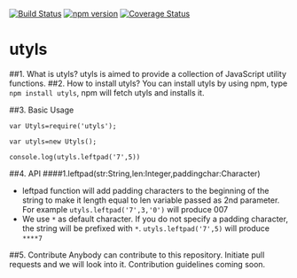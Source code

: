 [![Build Status](https://travis-ci.org/shivani08/utyls.svg?branch=master)](https://travis-ci.org/shivani08/utyls)
[![npm version](https://badge.fury.io/js/utyls.svg)](https://badge.fury.io/js/utyls)
[![Coverage Status](https://coveralls.io/repos/github/shivani08/utyls/badge.svg?branch=master)](https://coveralls.io/github/shivani08/utyls?branch=master)
# utyls

##1. What is utyls?
utyls is aimed to provide a collection of JavaScript utility functions. 
##2. How to install utyls?
You can install utyls by using npm,  type `npm install utyls`, npm will fetch utyls and installs it.

##3. Basic Usage

`var Utyls=require('utyls');`

`var utyls=new Utyls();`

`console.log(utyls.leftpad('7',5))`

##4. API
####1.leftpad(str:String,len:Integer,paddingchar:Character)
  - leftpad function will add padding characters to the beginning of the string to make it length equal to len variable passed as 2nd parameter. For example 
    `utyls.leftpad('7',3,'0')` will produce 007
  - We use `*` as default character. If you do not specify a padding character, the string will be prefixed with `*`. 
    `utyls.leftpad('7',5)` will produce `****7`



##5. Contribute
Anybody can contribute to this repository. Initiate pull requests and we will look into it. 
Contribution guidelines coming soon.
